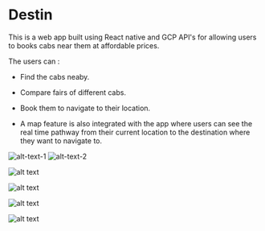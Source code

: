 # Destin

This is a web app built using React native and GCP API's for allowing users to books cabs near them at affordable prices.

The users can :

* Find the cabs neaby.

* Compare fairs of different cabs.

* Book them to navigate to their location.

* A map feature is also integrated with the app where users can see the real time pathway from their current location to the destination where they want to navigate   to.
  
 ![alt-text-1](https://github.com/Yash621/Destin/blob/master/assets/Screenshot_2021-09-27_11-50-01%20(1).png "title-1") ![alt-text-2](https://github.com/Yash621/Destin/blob/master/assets/Screenshot_2021-09-27_11-50-24.png "title-2")
 
 
 ![alt text](https://github.com/Yash621/Destin/blob/master/assets/Screenshot_2021-09-27_11-50-01%20(1).png)  
 
 ![alt text](https://github.com/Yash621/Destin/blob/master/assets/Screenshot_2021-09-27_11-50-24.png)
 
 ![alt text](https://github.com/Yash621/Destin/blob/master/assets/Screenshot_2021-09-27_11-50-53.png)
 
 ![alt text](https://github.com/Yash621/Destin/blob/master/assets/Screenshot_2021-09-27_11-51-09.png)
